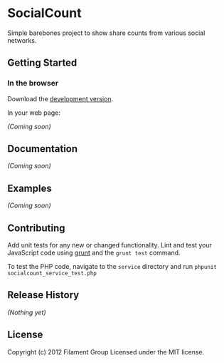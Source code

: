 # SocialCount

Simple barebones project to show share counts from various social networks.

## Getting Started

### In the browser
Download the [development version][max].

[max]: https://raw.github.com/filamentgroup/SocialCount/master/dist/SocialCount.js

In your web page:

_(Coming soon)_

## Documentation
_(Coming soon)_

## Examples
_(Coming soon)_

## Contributing
Add unit tests for any new or changed functionality. Lint and test your JavaScript code using [grunt](https://github.com/cowboy/grunt) and the `grunt test` command.

To test the PHP code, navigate to the `service` directory and run `phpunit socialcount_service_test.php`

## Release History
_(Nothing yet)_

## License
Copyright (c) 2012 Filament Group
Licensed under the MIT license.
